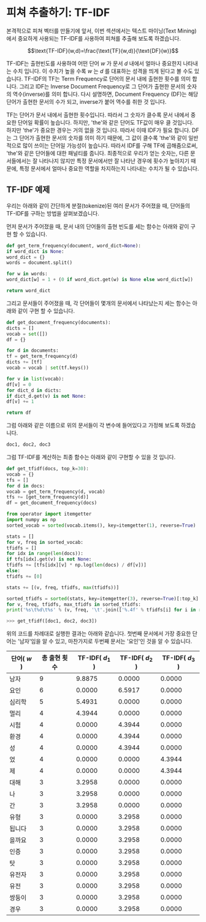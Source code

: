 # 피쳐 추출하기: TF-IDF

본격적으로 피쳐 벡터를 만들기에 앞서, 이번 섹션에서는 텍스트 마이닝(Text Mining)에서 중요하게 사용되는 TF-IDF를 사용하여 피쳐를 추출해 보도록 하겠습니다.

$$\text{TF-IDF}(w,d)=\frac{\text{TF}(w,d)}{\text{DF}(w)}$$

TF-IDF는 출현빈도를 사용하여 어떤 단어 $w$ 가 문서 $d$ 내에서 얼마나 중요한지 나타내는 수치 입니다. 이 수치가 높을 수록 $w$ 는 $d$ 를 대표하는 성격을 띄게 된다고 볼 수도 있습니다. TF-IDF의 TF는 Term Frequency로 단어의 문서 내에 출현한 횟수를 의미 합니다. 그리고 IDF는 Inverse Document Frequency로 그 단어가 출현한 문서의 숫자의 역수(inverse)를 의미 합니다. 다시 설명하면, Document Frequency (DF)는 해당 단어가 출현한 문서의 수가 되고, inverse가 붙어 역수를 취한 것 입니다.

TF는 단어가 문서 내에서 출현한 횟수입니다. 따라서 그 숫자가 클수록 문서 내에서 중요한 단어일 확률이 높습니다. 하지만, 'the'와 같은 단어도 TF값이 매우 클 것입니다. 하지만 'the'가 중요한 경우는 거의 없을 것 입니다. 따라서 이때 IDF가 필요 합니다. DF는 그 단어가 출현한 문서의 숫자를 의미 하기 때문에, 그 값이 클수록 'the'와 같이 일반적으로 많이 쓰이는 단어일 가능성이 높습니다. 따라서 IDF를 구해 TF에 곱해줌으로써, 'the'와 같은 단어들에 대한 패널티를 줍니다. 최종적으로 우리가 얻는 숫자는, 다른 문서들에서는 잘 나타나지 않지만 특정 문서에서만 잘 나타난 경우에 횟수가 높아지기 때문에, 특정 문서에서 얼마나 중요한 역할을 차지하는지 나타내는 수치가 될 수 있습니다.

## TF-IDF 예제

우리는 아래와 같이 간단하게 분절(tokenize)된 여러 문서가 주어졌을 때, 단어들의 TF-IDF를 구하는 방법을 살펴보겠습니다.

먼저 문서가 주어졌을 때, 문서 내의 단어들의 출현 빈도를 세는 함수는 아래와 같이 구현 할 수 있습니다.

```python
def get_term_frequency(document, word_dict=None):
if word_dict is None:
word_dict = {}
words = document.split()

for w in words:
word_dict[w] = 1 + (0 if word_dict.get(w) is None else word_dict[w])

return word_dict
```

그리고 문서들이 주어졌을 때, 각 단어들이 몇개의 문서에서 나타났는지 세는 함수는 아래와 같이 구현 할 수 있습니다.

```python
def get_document_frequency(documents):
dicts = []
vocab = set([])
df = {}

for d in documents:
tf = get_term_frequency(d)
dicts += [tf]
vocab = vocab | set(tf.keys())

for v in list(vocab):
df[v] = 0
for dict_d in dicts:
if dict_d.get(v) is not None:
df[v] += 1

return df
```

그럼 아래와 같은 이름으로 위의 문서들이 각 변수에 들어있다고 가정해 보도록 하겠습니다.

```python
doc1, doc2, doc3
```

그럼 TF-IDF를 계산하는 최종 함수는 아래와 같이 구현할 수 있을 것 입니다.

```python
def get_tfidf(docs, top_k=30):
vocab = {}
tfs = []
for d in docs:
vocab = get_term_frequency(d, vocab)
tfs += [get_term_frequency(d)]
df = get_document_frequency(docs)

from operator import itemgetter
import numpy as np
sorted_vocab = sorted(vocab.items(), key=itemgetter(1), reverse=True)

stats = []
for v, freq in sorted_vocab:
tfidfs = []
for idx in range(len(docs)):
if tfs[idx].get(v) is not None:
tfidfs += [tfs[idx][v] * np.log(len(docs) / df[v])]
else:
tfidfs += [0]

stats += [(v, freq, tfidfs, max(tfidfs))]

sorted_tfidfs = sorted(stats, key=itemgetter(3), reverse=True)[:top_k]
for v, freq, tfidfs, max_tfidfs in sorted_tfidfs:
print('%s\t%d\t%s' % (v, freq, '\t'.join(['%.4f' % tfidfs[i] for i in range(len(docs))])))
```

```python
>>> get_tfidf([doc1, doc2, doc3])
```

위의 코드를 차례대로 실행한 결과는 아래와 같습니다. 첫번째 문서에서 가장 중요한 단어는 '남자'임을 알 수 있고, 마찬가지로 두번째 문서는 '요인'인 것을 알 수 있습니다.

|단어( $w$ )|총 출현 횟수|TF-IDF( $d_1$ )|TF-IDF( $d_2$ )|TF-IDF( $d_3$ )|
|-|-|-|-|-|
|남자|9|9.8875|0.0000|0.0000|
|요인|6|0.0000|6.5917|0.0000|
|심리학|5|5.4931|0.0000|0.0000|
|멀리|4|4.3944|0.0000|0.0000|
|시험|4|0.0000|4.3944|0.0000|
|환경|4|0.0000|4.3944|0.0000|
|성|4|0.0000|4.3944|0.0000|
|었|4|0.0000|0.0000|4.3944|
|제|4|0.0000|0.0000|4.3944|
|대해|3|3.2958|0.0000|0.0000|
|나|3|3.2958|0.0000|0.0000|
|간|3|3.2958|0.0000|0.0000|
|유형|3|0.0000|3.2958|0.0000|
|됩니다|3|0.0000|3.2958|0.0000|
|을까요|3|0.0000|3.2958|0.0000|
|인증|3|0.0000|3.2958|0.0000|
|탓|3|0.0000|3.2958|0.0000|
|유전자|3|0.0000|3.2958|0.0000|
|유전|3|0.0000|3.2958|0.0000|
|쌍둥이|3|0.0000|3.2958|0.0000|
|경우|3|0.0000|3.2958|0.0000|
